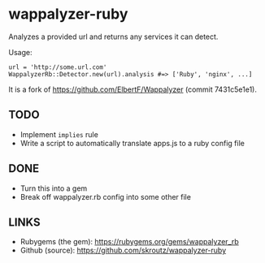 wappalyzer-ruby
===============

Analyzes a provided url and returns any services it can detect.

Usage:

    url = 'http://some.url.com'
    WappalyzerRb::Detector.new(url).analysis #=> ['Ruby', 'nginx', ...]

It is a fork of https://github.com/ElbertF/Wappalyzer (commit 7431c5e1e1).

TODO
----

* Implement `implies` rule
* Write a script to automatically translate apps.js to a ruby config file

DONE
----

* Turn this into a gem
* Break off wappalyzer.rb config into some other file

LINKS
-----

* Rubygems (the gem): https://rubygems.org/gems/wappalyzer_rb
* Github (source): https://github.com/skroutz/wappalyzer-ruby
